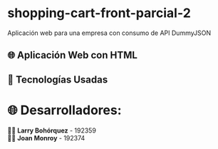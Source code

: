 # shopping-cart-front-parcial-2
Aplicación web para una empresa con consumo de API DummyJSON

## 🌐 Aplicación Web con HTML



## 🎨 Tecnologías Usadas  


# 🌐 Desarrolladores:
👨‍💻 **Larry Bohórquez** - 192359   
👨‍💻 **Joan Monroy** - 192374  